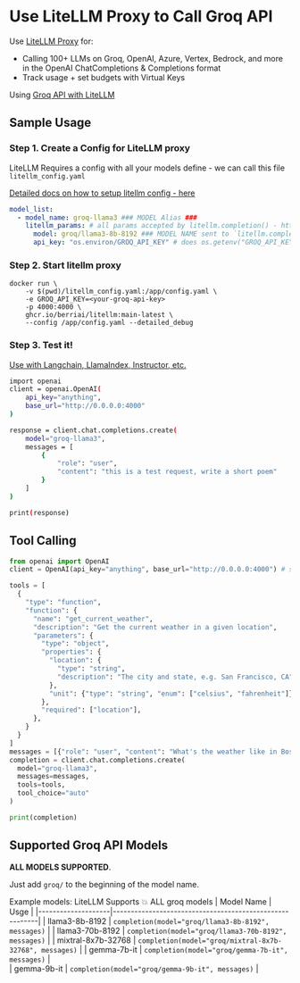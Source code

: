 # Use LiteLLM Proxy to Call Groq API

Use [LiteLLM Proxy](https://docs.litellm.ai/docs/simple_proxy) for:
- Calling 100+ LLMs on Groq, OpenAI, Azure, Vertex, Bedrock, and more in the OpenAI ChatCompletions & Completions format
- Track usage + set budgets with Virtual Keys

Using [Groq API with LiteLLM](https://docs.litellm.ai/docs/providers/groq)

## Sample Usage

### Step 1. Create a Config for LiteLLM proxy

LiteLLM Requires a config with all your models define - we can call this file `litellm_config.yaml`

[Detailed docs on how to setup litellm config - here](https://docs.litellm.ai/docs/proxy/configs)

```yaml
model_list:
  - model_name: groq-llama3 ### MODEL Alias ###
    litellm_params: # all params accepted by litellm.completion() - https://docs.litellm.ai/docs/completion/input
      model: groq/llama3-8b-8192 ### MODEL NAME sent to `litellm.completion()` ###
      api_key: "os.environ/GROQ_API_KEY" # does os.getenv("GROQ_API_KEY")

```

### Step 2. Start litellm proxy

```shell
docker run \
    -v $(pwd)/litellm_config.yaml:/app/config.yaml \
    -e GROQ_API_KEY=<your-groq-api-key>
    -p 4000:4000 \
    ghcr.io/berriai/litellm:main-latest \
    --config /app/config.yaml --detailed_debug
```

### Step 3. Test it! 

[Use with Langchain, LlamaIndex, Instructor, etc.](https://docs.litellm.ai/docs/proxy/user_keys)

```bash
import openai
client = openai.OpenAI(
    api_key="anything",
    base_url="http://0.0.0.0:4000"
)

response = client.chat.completions.create(
    model="groq-llama3",
    messages = [
        {
            "role": "user",
            "content": "this is a test request, write a short poem"
        }
    ]
)

print(response)
```

## Tool Calling 

```python
from openai import OpenAI
client = OpenAI(api_key="anything", base_url="http://0.0.0.0:4000") # set base_url to litellm proxy endpoint

tools = [
  {
    "type": "function",
    "function": {
      "name": "get_current_weather",
      "description": "Get the current weather in a given location",
      "parameters": {
        "type": "object",
        "properties": {
          "location": {
            "type": "string",
            "description": "The city and state, e.g. San Francisco, CA",
          },
          "unit": {"type": "string", "enum": ["celsius", "fahrenheit"]},
        },
        "required": ["location"],
      },
    }
  }
]
messages = [{"role": "user", "content": "What's the weather like in Boston today?"}]
completion = client.chat.completions.create(
  model="groq-llama3",
  messages=messages,
  tools=tools,
  tool_choice="auto"
)

print(completion)

```


## Supported Groq API Models

**ALL MODELS SUPPORTED**. 

Just add `groq/` to the beginning of the model name.

Example models: 
LiteLLM Supports 💥 ALL groq models
| Model Name         | Usge                                        |
|--------------------|---------------------------------------------------------|
| llama3-8b-8192     | `completion(model="groq/llama3-8b-8192", messages)`     | 
| llama3-70b-8192    | `completion(model="groq/llama3-70b-8192", messages)`    | 
| mixtral-8x7b-32768 | `completion(model="groq/mixtral-8x7b-32768", messages)` |
| gemma-7b-it        | `completion(model="groq/gemma-7b-it", messages)`        |  
| gemma-9b-it        | `completion(model="groq/gemma-9b-it", messages)`        |  
